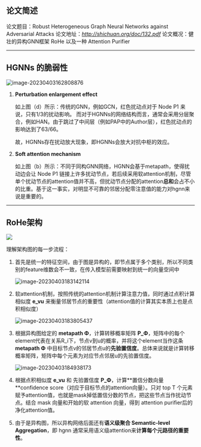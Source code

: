 ## 论文简述

论文题目：Robust Heterogeneous Graph Neural Networks against Adversarial Attacks
论文地址：*http://shichuan.org/doc/132.pdf*
论文概况：健壮的异构GNN框架 RoHe 以及一种 Attention Purifier

------

## HGNNs 的脆弱性

![image-20230403162808876](F:\Typora\images\image-20230403162808876.png)

1. **Perturbation enlargement effect**

   如上图（d）所示：传统的GNN，例如GCN，红色扰动点对于 Node P1 来说，只有1/3的扰动影响。
   而对于HGNNs的网络结构而言，通常会采用分层聚合，例如HAN。由于跳过了中间层（例如PAP中的Author层），红色扰动点的影响达到了63/66。

   故，HGNNs存在扰动放大现象，即HGNNs会放大对抗中枢的效应。

2. **Soft attention mechanism**

   如上图（b）所示：不同于同构GNN网络，HGNN会基于metapath，使得扰动边会让 Node P1 链接上许多扰动节点，若后续采用软attention机制，尽管单个扰动节点的attention值并不高，但扰动节点分配的attention**总和**会占不小的比重。基于这一事实，对明显不可靠的邻居分配零注意值的能力对hgnn来说是重要的。

------

## RoHe架构

![](F:\Typora\images\image-20230403165200292.png)

理解架构图的每一步流程：

1. 首先是统一的特征空间，由于图是异构的，即节点属于多个类别，所以不同类别的feature维数会不一致，在传入模型前需要映射到统一的向量空间中

   ![image-20230403183142114](F:\Typora\images\image-20230403183142114.png)

2. 软attention机制，按照传统的attention机制计算注意力值，同时通过点积计算相似度 **e_vu** 来衡量邻居节点的重要性（attention值的计算其实本质上也是点积相似度）

   ![image-20230403183805437](F:\Typora\images\image-20230403183805437.png)

3. 根据异构图给定的 **metapath Φ**，计算转移概率矩阵 **P_Φ**，矩阵中的每个element代表在关系R_i下，节点v到u的概率，并将这个element当作这条 **metapath Φ** 中目标节点v的邻居节点u的**先验置信度**。总体来说就是计算转移概率矩阵，矩阵中每个元素为对应节点邻居u的先验置信度。

   ![image-20230403184938173](F:\Typora\images\image-20230403184938173.png)

4. 根据点积相似度 **e_vu** 和 先验置信度 **P_Φ**，计算**置信分数向量 **confidence score（对应于目标节点的attention向量）。只对 top T 个元素赋予attention值，也就是mask掉低置信分数的节点，把这些节点当作扰动节点。结合 mask 向量和开始的软 attention 向量，得到 attention purifier后的净化attention值。

5. 由于是异构图，所以异构网络后面还有**语义级聚合 Semantic-level Aggregation**，即 hgnn 通常采用语义级attention来**计算每个元路径的重要性**。
